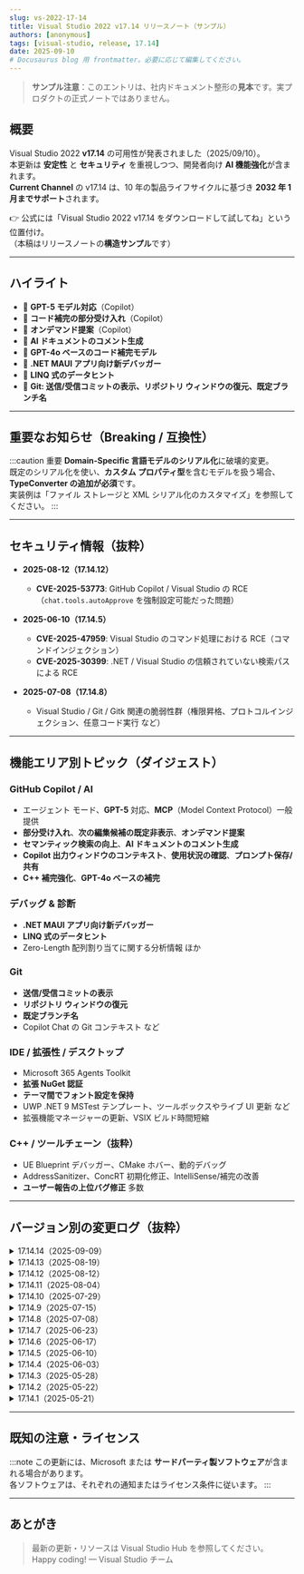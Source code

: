 ```yaml
---
slug: vs-2022-17-14
title: Visual Studio 2022 v17.14 リリースノート（サンプル）
authors: [anonymous]
tags: [visual-studio, release, 17.14]
date: 2025-09-10
# Docusaurus blog 用 frontmatter。必要に応じて編集してください。
---
```


> **サンプル注意**：このエントリは、社内ドキュメント整形の**見本**です。実プロダクトの正式ノートではありません。

## 概要
Visual Studio 2022 **v17.14** の可用性が発表されました（2025/09/10）。  
本更新は **安定性** と **セキュリティ** を重視しつつ、開発者向け **AI 機能強化**が含まれます。  
**Current Channel** の v17.14 は、10 年の製品ライフサイクルに基づき **2032 年 1 月までサポート**されます。

👉 公式には「Visual Studio 2022 v17.14 をダウンロードして試してね」という位置付け。  
（本稿はリリースノートの**構造サンプル**です）

---

<!-- truncate -->

## ハイライト
- 📣 **GPT-5 モデル対応**（Copilot）
- 📣 **コード補完の部分受け入れ**（Copilot）
- 📣 **オンデマンド提案**（Copilot）
- 📣 **AI ドキュメントのコメント生成**
- 📣 **GPT-4o ベースのコード補完モデル**
- 📣 **.NET MAUI アプリ向け新デバッガー**
- 📣 **LINQ 式のデータヒント**
- 📣 **Git: 送信/受信コミットの表示、リポジトリ ウィンドウの復元、既定ブランチ名**

---

## 重要なお知らせ（Breaking / 互換性）
:::caution 重要
**Domain-Specific 言語モデルのシリアル化**に破壊的変更。  
既定のシリアル化を使い、**カスタム プロパティ型**を含むモデルを扱う場合、**TypeConverter の追加が必須**です。  
実装例は「ファイル ストレージと XML シリアル化のカスタマイズ」を参照してください。
:::

---

## セキュリティ情報（抜粋）
- **2025-08-12（17.14.12）**
  - **CVE-2025-53773**: GitHub Copilot / Visual Studio の RCE（`chat.tools.autoApprove` を強制設定可能だった問題）

- **2025-06-10（17.14.5）**
  - **CVE-2025-47959**: Visual Studio のコマンド処理における RCE（コマンドインジェクション）
  - **CVE-2025-30399**: .NET / Visual Studio の信頼されていない検索パスによる RCE

- **2025-07-08（17.14.8）**
  - Visual Studio / Git / Gitk 関連の脆弱性群（権限昇格、プロトコルインジェクション、任意コード実行 など）

---

## 機能エリア別トピック（ダイジェスト）

### GitHub Copilot / AI
- エージェント モード、**GPT-5** 対応、**MCP**（Model Context Protocol）一般提供
- **部分受け入れ**、**次の編集候補の既定非表示**、**オンデマンド提案**
- **セマンティック検索の向上**、**AI ドキュメントのコメント生成**
- **Copilot 出力ウィンドウのコンテキスト**、**使用状況の確認**、**プロンプト保存/共有**
- **C++ 補完強化**、**GPT-4o ベースの補完**

### デバッグ & 診断
- **.NET MAUI アプリ向け新デバッガー**
- **LINQ 式のデータヒント**
- Zero-Length 配列割り当てに関する分析情報 ほか

### Git
- **送信/受信コミットの表示**
- **リポジトリ ウィンドウの復元**
- **既定ブランチ名**
- Copilot Chat の Git コンテキスト など

### IDE / 拡張性 / デスクトップ
- Microsoft 365 Agents Toolkit
- **拡張 NuGet 認証**
- **テーマ間でフォント設定を保持**
- UWP .NET 9 MSTest テンプレート、ツールボックスやライブ UI 更新 など
- 拡張機能マネージャーの更新、VSIX ビルド時間短縮

### C++ / ツールチェーン（抜粋）
- UE Blueprint デバッガー、CMake ホバー、動的デバッグ
- AddressSanitizer、ConcRT 初期化修正、IntelliSense/補完の改善
- **ユーザー報告の上位バグ修正** 多数

---

## バージョン別の変更ログ（抜粋）

<details>
<summary>17.14.14（2025-09-09）</summary>

**主な修正（コミュニティ報告含む）**
- シンボルのダウンロード不具合
- メンバー/配列の値カテゴリに関する問題/ICE
- glob 展開失敗時の MSBuild 内部エラー
- **.NET Runtime** を **8.0.20 / 9.0.9**、**.NET SDK** を **9.0.305** に更新
- 拡張機能更新の問題
- Copilot チャットの自動スクロール改善
- コードカバレッジ構成の失敗
- エージェントの「変更の合計」ポップアップが残る問題
</details>

<details>
<summary>17.14.13（2025-08-19）</summary>

- MCP サーバーが読み込めない
- Copilot エージェント モードが中断される（パス内無効文字）
- Live Visual Tree / Live Properties 不具合
- ローカライズ RESX の空文字列扱いの修正
- **MinGit v2.50.1**、ReFS + Windows Server 2022 の Git 操作改善
- Shift JIS の文字列リテラルで誤った IntelliSense
- **MAUI 9.0.82 (SR8.2)** 同梱
- MASM 情報リンク時のスタックオーバーフローを修正
</details>

<details>
<summary>17.14.12（2025-08-12）</summary>

**セキュリティ**
- **CVE-2025-53773**（Copilot/VS の RCE）に対応
</details>

<details>
<summary>17.14.11（2025-08-04）</summary>

- 誤検知 C26849（lifetime.1）対応、SIMD 合法性チェック修正
- 長いシンボルを含む PDB 生成で `link.exe` クラッシュ
- ARM64EC `/Gs0` での `chkstk` 呼び出し
- `http-client.env.json` の環境取得不可
- Copilot エージェント モード中断（無効文字）
- **古い Windows SDK（18362/20348/22000）を VS Installer から削除**  
  → 必要なら **10.0.26100.0** など**サポート版へ再ターゲット**するか手動導入を推奨
</details>

<details>
<summary>17.14.10（2025-07-29）</summary>

- iOS Project ビルド不可（17.14.8 後）などを修正、Copilot/Agents/MCP の安定化
- `.NET 9 MAUI: 9.0.5+` が見つからない問題
- XAML エディター上部の Live Preview ツールバーをメニューへ移動（UI/アクセシビリティ改善）
- エディター `\x` 入力でハング、Live Unit Testing 失敗、MSBuild のハング修正
- **NuGet 監査 OFF 時の脆弱性照会抑制**、**Google ログインによる Copilot 連携**
</details>

<details>
<summary>17.14.9（2025-07-15）</summary>

- Copilot Agent Preview のターミナル実行不可、ファイル変更プレビュー空表示
- XAML 検索ボックスの Esc 動作
- Android デバッグターゲット列挙、拡張機能更新、C++ `#include` 候補のフィルター緩和
- Linux 関数アプリ（Flex Consumption）作成 UX の見直し
- Installer の StandardCollector 関連の終了要求
</details>

<details>
<summary>17.14.8（2025-07-08）</summary>

- MAUI `net9.0-ios` ビルド不可
- C#/VB の Startup Object ドロップダウン表示修正
- Docker コンテナが表示されない
- **Windows SDK 10.0.26100.4188** を同梱
**セキュリティ（Git/Gitk 関連）**：
- **CVE-2025-49739**（特権昇格/Standard Collector）
- **CVE-2025-27613/27614**（Gitk）
- **CVE-2025-46334**（悪意のあるシェル）
- **CVE-2025-46835**（ファイル上書き）
- **CVE-2025-48384**（Symlink）
- **CVE-2025-48385**（プロトコルインジェクション）
- **CVE-2025-48386**（資格情報ヘルパー）
</details>

<details>
<summary>17.14.7（2025-06-23）</summary>

- Copilot チャット解析エラー、PowerShell/インクルードパス/DevPowerShell エスケープ、NCrunch、VB.NET ビルドなどを修正
- **インライン補完の UX/アクセシビリティ改善**
</details>

<details>
<summary>17.14.6（2025-06-17）</summary>

- ASAN bad codegen、Sanitizer Coverage などツールチェーン修正
- Razor 書式設定、Agent Preview のテスト後ターミナル実行不可
- XAML の名前解決、`boost::parser` 誤検知、`.xaml.cs` と `.xaml` 区別、複雑な特徴検出コードのクラッシュ
- **MSVC ASan** が **動的 UCRT + 静的 VCRuntime** の組合せをサポート
- 次の編集候補メニューでのクラッシュ、ConcRT 初期化 など
</details>

<details>
<summary>17.14.5（2025-06-10）</summary>

- SSH リモートデバッガーのハング、RCE 脆弱性（上記 CVE）修正
</details>

<details>
<summary>17.14.4（2025-06-03）</summary>

- Razor PageModel の型解決、ビルド失敗（D8040）、`#include` 候補表示、資格情報再入力ループ等を修正
</details>

<details>
<summary>17.14.3（2025-05-28）</summary>

- RFX_Date / COleDateTime、Android 起動オプション欠落、Unity × VS 再起動やタブ消失、Xamarin 再起動、Git ブランチ切替でのタブクローズ、UE5 での定義作成不具合
</details>

<details>
<summary>17.14.2（2025-05-22）</summary>

- UNC パスで C++ ソリューションを開くとクラッシュ
</details>

<details>
<summary>17.14.1（2025-05-21）</summary>

- `System.NotSupportedException`（パス形式）による機能不可
- Microsoft Store 向けアップロード パッケージ作成の不具合
- Razor ソースジェネレーターの `ArgumentOutOfRangeException`
- リソースファイルエディタの初期化前クローズでハング
</details>

---

## 既知の注意・ライセンス
:::note
この更新には、Microsoft または **サードパーティ製ソフトウェア**が含まれる場合があります。  
各ソフトウェアは、それぞれの通知またはライセンス条件に従います。
:::

---

## あとがき
> 最新の更新・リソースは Visual Studio Hub を参照してください。  
Happy coding! — Visual Studio チーム
